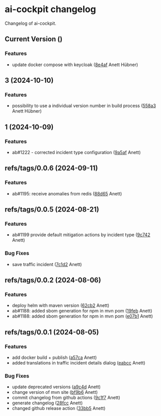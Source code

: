 # ai-cockpit changelog

Changelog of ai-cockpit.

## Current Version ()

### Features

-  update docker compose with keycloak ([8e4af](https://github.com/starwit/ai-cockpit/commit/8e4af07d2fc6585) Anett Hübner)  

## 3 (2024-10-10)

### Features

-  possibility to use a individual version number in build process ([558a3](https://github.com/starwit/ai-cockpit/commit/558a383dfed2628) Anett Hübner)  

## 1 (2024-10-09)

### Features

-  ab#1222 - corrected incident type configuration ([9a5af](https://github.com/starwit/ai-cockpit/commit/9a5af2318165989) Anett)  

## refs/tags/0.0.6 (2024-09-11)

### Features

-  ab#1195: receive anomalies from redis ([88d65](https://github.com/starwit/ai-cockpit/commit/88d655e9e2c5e6c) Anett)  

## refs/tags/0.0.5 (2024-08-21)

### Features

-  ab#1199 provide default mitigation actions by incident type ([9c742](https://github.com/starwit/ai-cockpit/commit/9c7420774b29c7b) Anett)  

### Bug Fixes

-  save traffic incident ([7c1d2](https://github.com/starwit/ai-cockpit/commit/7c1d24e13f04f7b) Anett)  

## refs/tags/0.0.2 (2024-08-06)

### Features

-  deploy helm with maven version ([62cb2](https://github.com/starwit/ai-cockpit/commit/62cb2d4b6c51a61) Anett)  
-  ab#1188: added sbom generation for npm in mvn pom ([19feb](https://github.com/starwit/ai-cockpit/commit/19febd3c5468281) Anett)  
-  ab#1188: added sbom generation for npm in mvn pom ([e07b1](https://github.com/starwit/ai-cockpit/commit/e07b1e53790ddd5) Anett)  

## refs/tags/0.0.1 (2024-08-05)

### Features

-  add docker build + publish ([a57ca](https://github.com/starwit/ai-cockpit/commit/a57ca4fa8c31b69) Anett)  
-  added translations in traffic incident details dialog ([eabcc](https://github.com/starwit/ai-cockpit/commit/eabcc344d0441a1) Anett)  

### Bug Fixes

-  update deprecated versions ([a9c4d](https://github.com/starwit/ai-cockpit/commit/a9c4d0039579c21) Anett)  
-  change version of mvn site ([bf9b6](https://github.com/starwit/ai-cockpit/commit/bf9b680a2cbdc52) Anett)  
-  commit changelog from github actions ([9c1f7](https://github.com/starwit/ai-cockpit/commit/9c1f7ec66affbaf) Anett)  
-  generate changelog ([28fcc](https://github.com/starwit/ai-cockpit/commit/28fcccccd70ba1b) Anett)  
-  changed github release action ([33bb5](https://github.com/starwit/ai-cockpit/commit/33bb5a2066ccd5d) Anett)  

